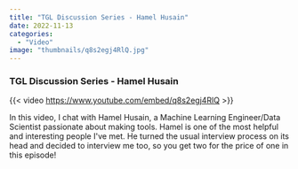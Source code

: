 ```yaml
---
title: "TGL Discussion Series - Hamel Husain"
date: 2022-11-13
categories: 
  - "Video"
image: "thumbnails/q8s2egj4RlQ.jpg"
---
```


### TGL Discussion Series - Hamel Husain

{{< video https://www.youtube.com/embed/q8s2egj4RlQ >}}

In this video, I chat with Hamel Husain, a Machine Learning Engineer/Data Scientist passionate about making tools. Hamel is one of the most helpful and interesting people I've met. He turned the usual interview process on its head and decided to interview me too, so you get two for the price of one in this episode!
